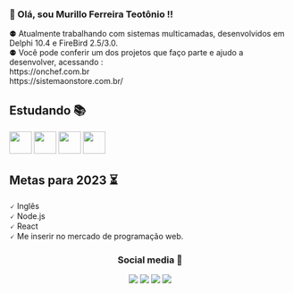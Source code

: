 ### 🙂 Olá, sou Murillo Ferreira Teotônio !!
<p align="left">
  ⚉ Atualmente trabalhando com sistemas multicamadas, desenvolvidos em Delphi 10.4 e FireBird 2.5/3.0. </br>
  ⚉ Você pode conferir um dos projetos que faço parte e ajudo a desenvolver, acessando : </br>
  https://onchef.com.br </br>
  https://sistemaonstore.com.br/
</p>

## Estudando 📚

 <img src="https://img.shields.io/badge/C%23-47114a?style=flat&logo=CSharp" style="height:40px;" /> <!--c# -->
 <img src="https://img.shields.io/badge/React-489DB5?style=flat&logo=React" style="height:40px;" /> <!--react -->
 <img src="https://img.shields.io/badge/Node.js-78D162?style=flat&logo=Node.js" style="height:40px;" /> <!-- nodejs -->
 <img src="https://img.shields.io/badge/TypeScript-122942?style=flat&logo=typescript" style="height:40px;" /> <!-- TypeScript -->
   
## Metas para 2023 ⏳
  
<p align="left">
  🗸 Inglês <br/> 
  🗸 Node.js <br/>
  🗸 React <br/>
  🗸 Me inserir no mercado de programação web.
</p>

<div align="center"> 
 <h3 align="center">  
  Social media 👤
 </h3> 
  
<a href="https://www.instagram.com/murillo.ferreira1/" target="_blank"><img src="https://img.shields.io/badge/-Instagram-%23E4405F?style=for-the-badge&logo=instagram&logoColor=white" target="_blank"></a>
  <a href="https://www.facebook.com/murilo.ferreira.102/" target="_blank"><img src="https://img.shields.io/badge/Facebook-1877F2?style=for-the-badge&logo=facebook&logoColor=white" target="_blank"></a>
  <a href = "mailto:murilloocz@gmail.com"><img src="https://img.shields.io/badge/-Email-%23333?style=for-the-badge&logo=gmail&logoColor=white" target="_blank"></a>
  <a href="https://www.linkedin.com/in/murillo-ferreira-teotonio/" target="_blank"><img src="https://img.shields.io/badge/-LinkedIn-%230077B5?style=for-the-badge&logo=linkedin&logoColor=white" target="_blank"></a>
  
<div align="center">
